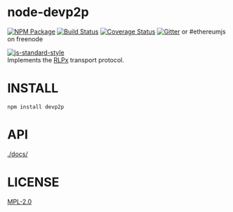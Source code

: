 # node-devp2p 
[![NPM Package](https://img.shields.io/npm/v/devp2p.svg?style=flat-square)](https://www.npmjs.org/package/devp2p)
[![Build Status](https://img.shields.io/travis/ethereumjs/node-devp2p.svg?branch=master&style=flat-square)](https://travis-ci.org/ethereumjs/node-devp2p)
[![Coverage Status](https://img.shields.io/coveralls/ethereumjs/node-devp2p.svg?style=flat-square)](https://coveralls.io/r/ethereumjs/node-devp2p)
[![Gitter](https://img.shields.io/gitter/room/ethereum/ethereumjs-lib.svg?style=flat-square)](https://gitter.im/ethereum/ethereumjs-lib) or #ethereumjs on freenode  

[![js-standard-style](https://cdn.rawgit.com/feross/standard/master/badge.svg)](https://github.com/feross/standard)  
Implements the [RLPx](https://github.com/ethereum/devp2p/blob/master/rlpx.md) transport protocol.


# INSTALL
`npm install devp2p`

# API
[./docs/](./docs/index.md)

# LICENSE
[MPL-2.0](https://www.mozilla.org/en-US/MPL/2.0/)
